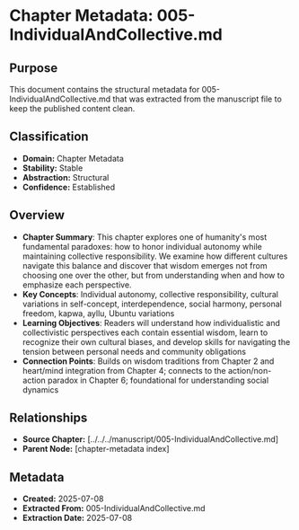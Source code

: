 # Chapter Metadata: 005-IndividualAndCollective.md

## Purpose
This document contains the structural metadata for 005-IndividualAndCollective.md that was extracted from the manuscript file to keep the published content clean.

## Classification
- **Domain:** Chapter Metadata
- **Stability:** Stable
- **Abstraction:** Structural
- **Confidence:** Established

## Overview
- **Chapter Summary**: This chapter explores one of humanity's most fundamental paradoxes: how to honor individual autonomy while maintaining collective responsibility. We examine how different cultures navigate this balance and discover that wisdom emerges not from choosing one over the other, but from understanding when and how to emphasize each perspective.
- **Key Concepts**: Individual autonomy, collective responsibility, cultural variations in self-concept, interdependence, social harmony, personal freedom, kapwa, ayllu, Ubuntu variations
- **Learning Objectives**: Readers will understand how individualistic and collectivistic perspectives each contain essential wisdom, learn to recognize their own cultural biases, and develop skills for navigating the tension between personal needs and community obligations
- **Connection Points**: Builds on wisdom traditions from Chapter 2 and heart/mind integration from Chapter 4; connects to the action/non-action paradox in Chapter 6; foundational for understanding social dynamics


## Relationships
- **Source Chapter:** [../../../manuscript/005-IndividualAndCollective.md]
- **Parent Node:** [chapter-metadata index]

## Metadata
- **Created:** 2025-07-08
- **Extracted From:** 005-IndividualAndCollective.md
- **Extraction Date:** 2025-07-08
